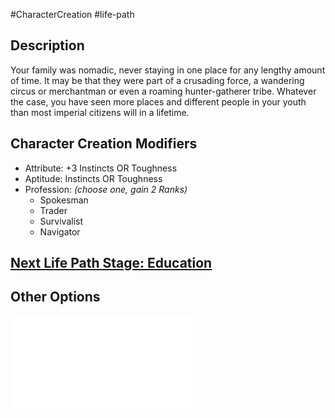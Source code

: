 #CharacterCreation #life-path 
## Description
Your family was nomadic, never staying in one place for any lengthy amount of time. It may be that they were part of a crusading force, a wandering circus or merchantman or even a roaming hunter-gatherer tribe.
Whatever the case, you have seen more places and different people in your youth than most imperial citizens will in a lifetime.

## Character Creation Modifiers
- Attribute: +3 Instincts OR Toughness
- Aptitude: Instincts OR Toughness
- Profession: _(choose one, gain 2 Ranks)_
	- Spokesman
	- Trader
	- Survivalist
	- Navigator

## [Next Life Path Stage: Education](</LifePath/Education/Education.md>)

## Other Options
![](/LifePath/Childhood/List%20of%20Childhoods.md)